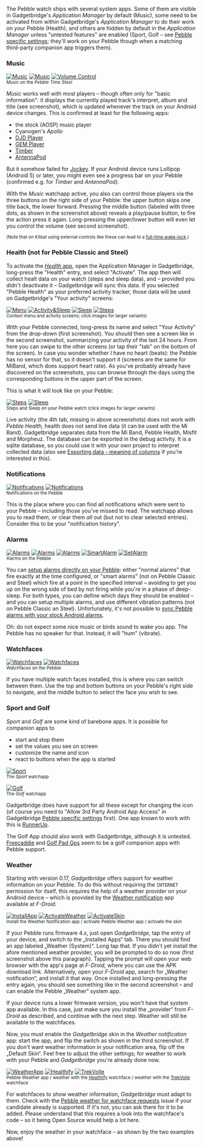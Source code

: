 The Pebble watch ships with several system apps. Some of them are visible in Gadgetbridge's *Application Manager* by default (Music), some need to be activated from within Gadgetbridge's *Application Manager* to do their work on your Pebble (Health), and others are hidden by default in the *Application Manager* unless "untested features" are enabled (Sport, Golf – see [Pebble specific settings](https://github.com/Freeyourgadget/Gadgetbridge/wiki/Configuration#pebble-specific-settings); they'll work on your Pebble though when a matching third-party companion app triggers them).

### Music
[![Music](https://i.imgur.com/SsWWSzPs.png)](https://i.imgur.com/SsWWSzP.png) [![Music](https://i.imgur.com/sKwyaWKs.png)](https://i.imgur.com/sKwyaWK.png) [![Volume Control](https://i.imgur.com/FR8Uk9ss.png)](https://i.imgur.com/FR8Uk9s.png)  
<sup>*Music* on the *Pebble Time Steel*</sup>

*Music* works well with most players – though often only for "basic information": it displays the currently played track's interpret, album and title (see screenshot), which is updated whenever the track on your Android device changes. This is confirmed at least for the following apps:

* the stock (AOSP) music player
* Cyanogen's *Apollo*
* [DJD Player](https://github.com/mikaelstaldal/DJDPlayer)
* [GEM Player](https://github.com/SubstanceMobile/GEM)
* [Timber](https://f-droid.org/repository/browse/?fdid=naman14.timber)
* [AntennaPod](https://github.com/AntennaPod/AntennaPod)

But it somehow failed for [Jockey](https://github.com/marverenic/Jockey). If your Android device runs Lollipop (Android 5) or later, you might even see a progress bar on your Pebble (confirmed e.g. for *Timber* and *AntennaPod).*

With the *Music* watchapp active, you also can control those players via the three buttons on the right side of your Pebble: the upper button skips one title back, the lower forward. Pressing the middle button (labeled with three dots, as shown in the screenshot above) reveals a play/pause button, to fire the action press it again. Long-pressing the upper/lower button will even let you control the volume (see second screenshot).

<sup>(Note that on Kitkat using external controls like these can lead to a [full-time wake-lock](https://github.com/Freeyourgadget/Gadgetbridge/issues/322#issuecomment-226942564).)</sup>

### Health (not for Pebble Classic and Steel)
To activate the [*Health* app](https://help.getpebble.com/customer/en/portal/articles/2239065-pebble-health?b_id=8308), open the Application Manager in Gadgetbridge, long-press the "Health" entry, and select "Activate". The app then will collect healt data on your watch (steps and sleep data), and – provided you didn't deactivate it – Gadgetbridge will sync this data. If you selected "Pebble Health" as your preferred activity tracker, those data will be used on Gadgetbridge's "Your activity" screens:

[![Menu](https://i.imgur.com/jZfEhHmm.png)](https://i.imgur.com/jZfEhHm.png) [![Activity&Sleep](https://i.imgur.com/70YobbFm.png)](https://i.imgur.com/70YobbF.png) [![Sleep](https://i.imgur.com/OZ43x0Tm.png)](https://i.imgur.com/OZ43x0T.png) [![Steps](https://i.imgur.com/rlsTLYUm.png)](https://i.imgur.com/rlsTLYU.png)  
<sup>Context menu and activity screens; click images for larger variants)</sup>

With your Pebble connected, long-press its name and select "Your Activity" from the drop-down (first screenshot). You should then see a screen like in the second screenshot, summarizing your activity of the last 24 hours. From here you can swipe to the other screens (or tap their "tab" on the bottom of the screen). In case you wonder whether I have no heart (beats): the Pebble has no sensor for that, so it doesn't support it (screens are the same for MiBand, which does support heart rate). As you've probably already have discovered on the screenshots, you can browse through the days using the corresponding buttons in the upper part of the screen.

This is what it will look like on your Pebble:

[![Steps](https://i.imgur.com/DurBLw1m.png)](https://i.imgur.com/DurBLw1.png) [![Sleep](https://i.imgur.com/Vnev4Fem.png)](http://i.imgur.com/Vnev4Fe.png)  
<sup>Steps and Sleep on your Pebble watch (click images for larger variants)</sup>

Live activity (the 4th tab, missing in above screenshots) does not work with *Pebble Health,* health does not send live data (it can be used with the Mi Band). Gadgetbridge separates data from the Mi Band, Pebble Health, Misfit and Morpheuz. The database can be exported in the debug activity. It is a sqlite database, so you could use it with your own project to interpret collected data (also see [Exporting data - meaning of columns](https://github.com/Freeyourgadget/Gadgetbridge/issues/332) if you're interested in this).


### Notifications
[![Notifications](https://i.imgur.com/togixyRs.png)](https://i.imgur.com/togixyR.png) [![Notifications](https://i.imgur.com/CVOfpkys.png)](https://i.imgur.com/CVOfpky.png)  
<sup>Notifications on the Pebble</sup>

This is the place where you can find all notifications which were sent to your Pebble – including those you've missed to read. The watchapp allows you to read them, or clear them *all* out (but not to clear selected entries). Consider this to be your "notification history".

### Alarms
[![Alarms](https://i.imgur.com/io9CNCKs.png)](https://i.imgur.com/io9CNCK.png) [![Alarms](https://i.imgur.com/rvFR6Jds.png)](https://i.imgur.com/rvFR6Jd.png) [![Alarms](https://i.imgur.com/ZnetpJqs.png)](https://i.imgur.com/ZnetpJq.png) [![SmartAlarm](https://i.imgur.com/9wW26wts.png)](https://i.imgur.com/9wW26wt.png) [![SetAlarm](https://i.imgur.com/AKDk7wX.gif)](https://i.imgur.com/rMWwBTg.gif)  
<sup>Alarms on the Pebble</sup>

You can [setup alarms directly on your Pebble](https://help.getpebble.com/customer/portal/articles/2415680-alarms-smart-alarms?b_id=8308): either "normal alarms" that fire exactly at the time configured, or "smart alarms" (not on Pebble Classic and Steel) which fire at a point in the specified interval – avoiding to get you up on the wrong side of bed by not firing while you're in a phase of deep-sleep. For both types, you can define which days they should be enabled – and you can setup multiple alarms, and use different vibration patterns (not on Pebble Classic an Steel). Unfortunately, it's not possible to [sync Pebble alarms with your stock Android alarms](https://github.com/Freeyourgadget/Gadgetbridge/issues/317).

Oh: do not expect some nice music or birds sound to wake you app. The Pebble has no speaker for that. Instead, it will "hum" (vibrate).

### Watchfaces
[![Watchfaces](https://i.imgur.com/Tp0VMBms.png)](https://i.imgur.com/Tp0VMBm.png) [![Watchfaces](https://i.imgur.com/pAqDJDRs.png)](https://i.imgur.com/pAqDJDR.png)  
<sup>Watchfaces on the Pebble</sup>

If you have multiple watch faces installed, this is where you can switch between them. Use the top and bottom buttons on your Pebble's right side to navigate, and the middle button to select the face you wish to see.


### Sport and Golf
*Sport* and *Golf* are some kind of barebone apps. It is possible for companion apps to

* start and stop them
* set the values you see on screen
* customize the name and icon
* react to buttons when the app is started

[![Sport](https://i.imgur.com/dYxzWKes.png)](https://i.imgur.com/dYxzWKe.png)  
<sup>The *Sport* watchapp</sup>

[![Golf](https://i.imgur.com/T6XYIHds.png)](https://i.imgur.com/T6XYIHd.png)  
<sup>The *Golf* watchapp</sup>

Gadgetbridge does have support for all these except for changing the icon (of course you need to "Allow 3rd Party Android App Access" in Gadgetbridge [Pebble specific settings](https://github.com/Freeyourgadget/Gadgetbridge/wiki/Configuration#pebble-specific-settings) first). One app known to work with this is [RunnerUp](https://f-droid.org/repository/browse/?fdfilter=runnerup&fdid=org.runnerup).

The Golf App should also work with Gadgetbridge, although it is untested. [Freecaddie](https://www.freecaddie.com/) and [Golf Pad Gps](http://golfpadgps.com/) seem to be a golf companion apps with Pebble support.


### Weather
Starting with version 0.17, *Gadgetbridge* offers support for weather information on your Pebble. To do this without requiring the `INTERNET` permission for itself, this requires the help of a weather provider on your Android device – which is provided by the [Weather notification](https://f-droid.org/repository/browse/?fdid=ru.gelin.android.weather.notification) app available at *F-Droid.*

[![InstallApp](https://i.imgur.com/5pxDZVKm.png)](https://i.imgur.com/5pxDZVK.png) [![ActivateWeather](https://i.imgur.com/372DQFvm.png)](https://i.imgur.com/372DQFv.png) [![ActivateSkin](https://i.imgur.com/AeWeT5Zm.png)](https://i.imgur.com/AeWeT5Z.png)  
<sup>Install the Weather Notification app / activate Pebble Weather app / activate the skin</sup>

If your Pebble runs firmware 4.x, just open *Gadgetbridge,* tap the entry of your device, and switch to the „Installed Apps“ tab. There you should find an app labeled „Weather (System)“. Long tap that. If you didn't yet install the afore mentioned weather provider, you will be prompted to do so now (first screenshot above this paragraph). Tapping the prompt will open your web browser with the app's page at *F-Droid,* where you can use the APK download link. Alternatively, open your *F-Droid* app, search for „Weather notification“, and install it that way. Once installed and long-pressing the entry again, you should see something like in the second screenshot – and can enable the Pebble „Weather“ system app.

If your device runs a lower firmware version, you won't have that system app available. In this case, just make sure you install the „provider“ from *F-Droid* as described, and continue with the next step. Weather will still be available to the watchfaces.

Now, you must enable the *Gadgetbridge* skin in the *Weather notification* app: start the app, and flip the switch as shown in the third screenshot. If you don't want weather information in your notification area, flip off the „Default Skin“. Feel free to adjust the other settings; for weather to work with your Pebble and *Gadgetbridge* you're already done now.

[![WeatherApp](https://i.imgur.com/PZVkcscs.png)](https://i.imgur.com/PZVkcsc.png) [![Healthify](https://i.imgur.com/oXW7XI7s.png)](https://i.imgur.com/oXW7XI7.png) [![TrekVolle](https://i.imgur.com/YBcgJUOs.png)](https://i.imgur.com/YBcgJUO.png)  
<sup>Pebble Weather app / weather with the [Healthify](https://apps.getpebble.com/en_US/application/57caac70be5ad0a9cf000167?section=watchfaces&dev_settings=true) watchface / weather with the [TrekVolle](https://apps.getpebble.com/en_US/application/56bb35ee90610aa83400000f?dev_settings=true&section=watchfaces) watchface</sup>

For watchfaces to show weather information, *Gadgetbridge* must adapt to them. Check with the [Pebble weather for watchface requests](https://github.com/Freeyourgadget/Gadgetbridge/issues/482) issue if your candidate already is supported. If it's not, you can ask there for it to be added. Please understand that this requires a look into the watchface's code – so it being Open Source would help a lot here.

Now, enjoy the weather in your watchface – as shown by the two examples above!
